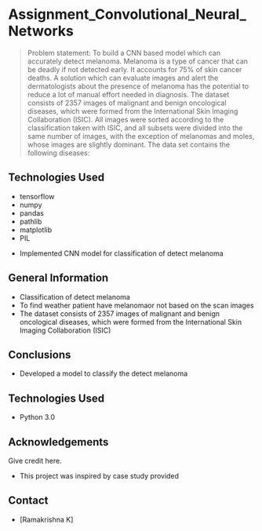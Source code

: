 # Assignment_Convolutional_Neural_Networks
> Problem statement: To build a CNN based model which can accurately detect melanoma. Melanoma is a type of cancer that can be deadly if not detected early. 
It accounts for 75% of skin cancer deaths. A solution which can evaluate images and alert the dermatologists about the presence of melanoma has the potential to 
reduce a lot of manual effort needed in diagnosis. The dataset consists of 2357 images of malignant and benign oncological diseases, which were formed from the 
International Skin Imaging Collaboration (ISIC). All images were sorted according to the classification taken with ISIC, and all subsets were divided into 
the same number of images, 
with the exception of melanomas and moles, whose images are slightly dominant. The data set contains the following diseases:


## Technologies Used
- tensorflow
- numpy
- pandas
- pathlib
- matplotlib
- PIL
* Implemented CNN model for classification of detect melanoma


<!-- You can include any other section that is pertinent to your problem -->

## General Information
- Classification of detect melanoma
- To find weather patient have melanomaor not based on the scan images
- The dataset consists of 2357 images of malignant and benign oncological diseases, which were formed from the 
International Skin Imaging Collaboration (ISIC)

<!-- You don't have to answer all the questions - just the ones relevant to your project. -->

## Conclusions
- Developed a model to classify the detect melanoma

<!-- You don't have to answer all the questions - just the ones relevant to your project. -->


## Technologies Used
- Python 3.0


<!-- As the libraries versions keep on changing, it is recommended to mention the version of library used in this project -->

## Acknowledgements
Give credit here.
- This project was inspired by case study provided

## Contact
- [Ramakrishna K]


<!-- Optional -->
<!-- ## License -->
<!-- This project is open source and available under the [... License](). -->

<!-- You don't have to include all sections - just the one's relevant to your project -->

